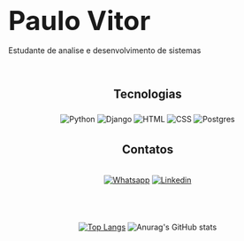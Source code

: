 ### <strong style="font-size: 3rem;">Paulo Vitor</strong>
Estudante de analise e desenvolvimento de sistemas
<br><br><br>
<div style="text-align: center; padding: 10px;">
<strong style="font-size: 1.3rem;">Tecnologias</strong>
</div>
<div style="text-align: center; ">

![Python](https://img.shields.io/badge/Python-14354C?style=for-the-badge&logo=python&logoColor=white)
![Django](https://img.shields.io/badge/Django-092E20?style=for-the-badge&logo=django&logoColor=white)
![HTML](https://img.shields.io/badge/HTML5-E34F26?style=for-the-badge&logo=html5&logoColor=white)
![CSS](https://img.shields.io/badge/CSS3-1572B6?style=for-the-badge&logo=css3&logoColor=white)
![Postgres](https://img.shields.io/badge/PostgreSQL-316192?style=for-the-badge&logo=postgresql&logoColor=white)
</div>

<div style="text-align: center; padding: 20px;">
<strong style="font-size: 1.3rem;">Contatos</strong>
<div style="text-align: center; padding: 20px;">

[![Whatsapp](https://img.shields.io/badge/WhatsApp-25D366?style=for-the-badge&logo=whatsapp&logoColor=white)](https://api.whatsapp.com/send?phone=61985651038)
[![Linkedin](https://img.shields.io/badge/LinkedIn-0077B5?style=for-the-badge&logo=linkedin&logoColor=white)](https://www.linkedin.com/in/paulovitorgm/)

</div>

<div style="text-align: center; padding: 20px;">

[![Top Langs](https://github-readme-stats.vercel.app/api/top-langs/?username=paulovitorgm&layout=compact)](https://github.com/anuraghazra/github-readme-stats)
![Anurag's GitHub stats](https://github-readme-stats.vercel.app/api?username=paulovitorgm&show_icons=true&theme=transparent)

</div>
